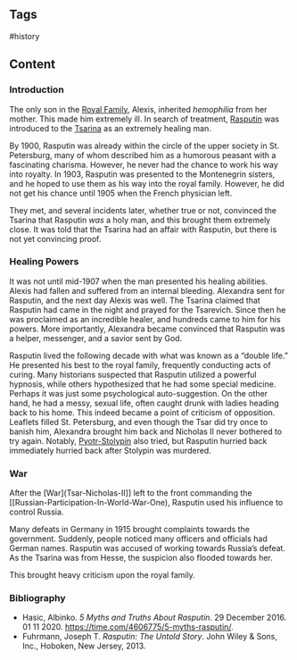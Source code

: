 ---
---

## Tags

#history

## Content

### Introduction

The only son in the [Royal Family](Russian-1900s-Tsarist-Family), Alexis, inherited _hemophilia_ from her mother. This made him extremely ill. In search of treatment, [Rasputin](Gregory-Rasputin) was introduced to the [Tsarina](Tsarina-Alexandra) as an extremely healing man.

By 1900, Rasputin was already within the circle of the upper society in St. Petersburg, many of whom described him as a humorous peasant with a fascinating charisma. However, he never had the chance to work his way into royalty. In 1903, Rasputin was presented to the Montenegrin sisters, and he hoped to use them as his way into the royal family. However, he did not get his chance until 1905 when the French physician left.

They met, and several incidents later, whether true or not, convinced the Tsarina that Rasputin _was_ a holy man, and this brought them extremely close. It was told that the Tsarina had an affair with Rasputin, but there is not yet convincing proof.

### Healing Powers

It was not until mid-1907 when the man presented his healing abilities. Alexis had fallen and suffered from an internal bleeding. Alexandra sent for Rasputin, and the next day Alexis was well. The Tsarina claimed that Rasputin had came in the night and prayed for the Tsarevich. Since then he was proclaimed as an incredible healer, and hundreds came to him for his powers. More importantly, Alexandra became convinced that Rasputin was a helper, messenger, and a savior sent by God.

Rasputin lived the following decade with what was known as a “double life.” He presented his best to the royal family, frequently conducting acts of curing. Many historians suspected that Rasputin utilized a powerful hypnosis, while others hypothesized that he had some special medicine. Perhaps it was just some psychological auto-suggestion. On the other hand, he had a messy, sexual life, often caught drunk with ladies heading back to his home. This indeed became a point of criticism of opposition. Leaflets filled St. Petersburg, and even though the Tsar did try once to banish him, Alexandra brought him back and Nicholas II never bothered to try again. Notably, [Pyotr-Stolypin](Pyotr-Stolypin) also tried, but Rasputin hurried back immediately hurried back after Stolypin was murdered.

### War

After the [War](Tsar-Nicholas-II]] left to the front commanding the [[Russian-Participation-In-World-War-One), Rasputin used his influence to control Russia.

Many defeats in Germany in 1915 brought complaints towards the government. Suddenly, people noticed many officers and officials had German names. Rasputin was accused of working towards Russia’s defeat. As the Tsarina was from Hesse, the suspicion also flooded towards her.

This brought heavy criticism upon the royal family.

### Bibliography

- Hasic, Albinko. _5 Myths and Truths About Rasputin_. 29 December 2016. 01 11 2020. <https://time.com/4606775/5-myths-rasputin/>.
- Fuhrmann, Joseph T. _Rasputin: The Untold Story_. John Wiley & Sons, Inc., Hoboken, New Jersey, 2013.

